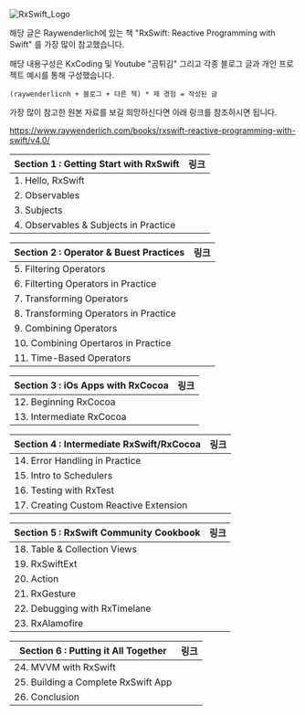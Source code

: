 ![RxSwift_Logo](https://user-images.githubusercontent.com/65879950/130313971-86ffc979-8120-4944-bcdd-f4779dca06ef.png)


해당 글은 Raywenderlich에 있는 책 "RxSwift: Reactive Programming with Swift" 를 가장 많이 참고했습니다.

해당 내용구성은 KxCoding 및 Youtube "곰튀김" 그리고 각종 블로그 글과 개인 프로젝트 예시를 통해 구성했습니다.

`(raywenderlicnh + 블로그 + 다른 책) * 제 경험 = 작성된 글`

가장 많이 참고한 원본 자료를 보길 희망하신다면 아래 링크를 참조하시면 됩니다.

https://www.raywenderlich.com/books/rxswift-reactive-programming-with-swift/v4.0/

| Section 1 : Getting Start with RxSwift | 링크 |
| :---------------------------------------- | ---- |
| 1. Hello, RxSwift              | |
| 2. Observables            | |
| 3. Subjects       | |
| 4. Observables & Subjects in Practice                     | |

| Section 2 : Operator & Buest Practices | 링크 |
| ---------------------------------------- | ---- |
| 5. Filtering Operators                   | |
| 6. Filterting Operators in Practice      | |
| 7. Transforming Operators                | |
| 8. Transforming Operators in Practice    | |
| 9. Combining Operators                   | |
| 10. Combining Opertaros in Practice      | |
| 11. Time-Based Operators                 | |

| Section 3 : iOs Apps with RxCocoa | 링크 |
| ------------------------------------ | ---- |
| 12. Beginning RxCocoa                |      |
| 13. Intermediate RxCocoa                |      |

| Section 4 : Intermediate RxSwift/RxCocoa | 링크 |
| ---------------------------------------- | ---- |
| 14. Error Handling in Practice                   | |
| 15. Intro to Schedulers      | |
| 16. Testing with RxTest                | |
| 17. Creating Custom Reactive Extension     | |

| Section 5 : RxSwift Community Cookbook | 링크 |
| ---------------------------------------- | ---- |
| 18. Table & Collection Views                   | |
| 19. RxSwiftExt      | |
| 20. Action                | |
| 21. RxGesture     | |
| 22. Debugging with RxTimelane     | |
| 23. RxAlamofire     | |

| Section 6 : Putting it All Together | 링크 |
| ---------------------------------------- | ---- |
| 24. MVVM with RxSwift                   | |
| 25. Building a Complete RxSwift App      | |
| 26. Conclusion                | |




